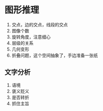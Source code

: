 # 图形推理

1. 交点，边的交点，线段的交点
2. 图像个数
3. 旋转角度，注意细心
4. 层级的关系
5. 几何变形
6. 折叠问题，这个空间抽象了，手边准备一张纸

## 文字分析

1. 语境
2. 褒义贬义
3. 是否转折
4. 抓住主旨
